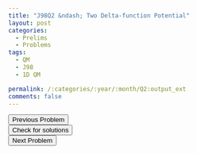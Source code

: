```yaml
---
title: "J98Q2 &ndash; Two Delta-function Potential"
layout: post
categories:
  - Prelims
  - Problems
tags:
  - QM
  - J98
  - 1D QM

permalink: /:categories/:year/:month/Q2:output_ext
comments: false
---
```

<object data="1998J2Q.pdf" type="application/pdf" width="100%" height="500"></object>

<div class='navbar'>
	<div float='left'><button onclick="window.location='Q1.html'" >Previous Problem</button></div>
	<div float='center'><button onclick="window.location='https://princetonprelim.com/prelim/0/'">Check for solutions</button></div>
	<div float='right'><button onclick="window.location='Q3.html'" > Next Problem</button></div>
</div>
